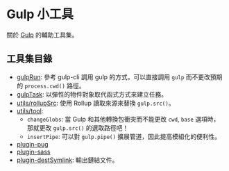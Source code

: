Gulp 小工具
=======


關於 [Gulp](https://gulpjs.com/) 的輔助工具集。


## 工具集目錄

* [gulpRun](./src/gulpRun.js):
    參考 gulp-cli 調用 gulp 的方式，可以直接調用
    `gulp` 而不更改預期的 `process.cwd()` 路徑。
* [gulpTask](./src/gulpTask.js):
    以彈性的物件對象取代函式方式來建立任務。
* [utils/rollupSrc](./src/utils/rollupSrc.js):
    使用 Rollup 讀取來源來替換 `gulp.src()`。
* [utils/tool](./src/utils/tool.js):
  * `changeGlobs`:
      當 Gulp 和其他轉換包衝突而不能更改 `cwd`, `base`
      選項時，那就更改 `gulp.src()` 的選取路徑吧！
  * `insertPipe`:
      可以對 `gulp.pipe()` 擴展管道，因此提高模組化的便利性。
* [plugin-pug](./src/plugin/pug/pug.js)
* [plugin-sass](./src/plugin/sass/sass.js)
* [plugin-destSymlink](./src/plugin/destSymlink/destSymlink.js): 輸出鏈結文件。

